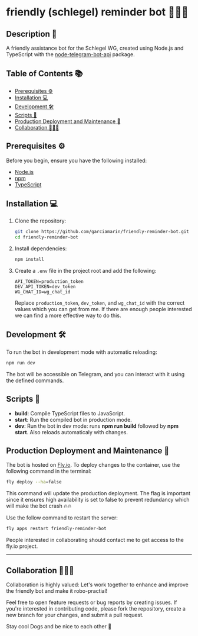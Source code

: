 # friendly (schlegel) reminder bot 🤖🏡🤖

## Description 📝

A friendly assistance bot for the Schlegel WG, created using Node.js and TypeScript with the [node-telegram-bot-api](https://github.com/yagop/node-telegram-bot-api/blob/master/doc/api.md) package.

## Table of Contents 📚

- [Prerequisites ⚙️](#prerequisites-⚙️)
- [Installation 💻](#installation-💻)
- [Development 🛠️](#development-🛠️)
- [Scripts 📜](#scripts-📜)
- [Production Deployment and Maintenance 🚀](#production-deployment-and-maintenance-🚀)
- [Collaboration 💚🧡🩵](#collaboration-💚🧡🩵)

## Prerequisites ⚙️

Before you begin, ensure you have the following installed:

- [Node.js](https://nodejs.org/)
- [npm](https://www.npmjs.com/)
- [TypeScript](https://www.typescriptlang.org/)

## Installation 💻

1. Clone the repository:

   ```bash
   git clone https://github.com/garciamarin/friendly-reminder-bot.git
   cd friendly-reminder-bot
   ```

2. Install dependencies:

   ```bash
   npm install
   ```

3. Create a `.env` file in the project root and add the following:

   ```env
   API_TOKEN=production_token
   DEV_API_TOKEN=dev_token
   WG_CHAT_ID=wg_chat_id
   ```

   Replace `production_token`, `dev_token`, and `wg_chat_id` with the correct values which you can get from me. If there are enough people interested we can find a more effective way to do this.

## Development 🛠️

To run the bot in development mode with automatic reloading:

```bash
npm run dev
```

The bot will be accessible on Telegram, and you can interact with it using the defined commands.

## Scripts 📜

- **build**: Compile TypeScript files to JavaScript.
- **start**: Run the compiled bot in production mode.
- **dev**: Run the bot in dev mode: runs **npm run build** followed by **npm start**. Also reloads automaticaly with changes.

## Production Deployment and Maintenance 🚀

The bot is hosted on [Fly.io](https://fly.io/). To deploy changes to the container, use the following command in the terminal:

```bash
fly deploy --ha=false
```

This command will update the production deployment. The flag is important since it ensures high availability is set to false to prevent redundancy which will make the bot crash 🔥🔥

Use the follow command to restart the server:

```bash
fly apps restart friendly-reminder-bot
```

People interested in collaborating should contact me to get access to the fly.io project.

---

## Collaboration 💚🧡🩵

Collaboration is highly valued: Let's work together to enhance and improve the friendly bot and make it robo-practial!

Feel free to open feature requests or bug reports by creating issues. If you're interested in contributing code, please fork the repository, create a new branch for your changes, and submit a pull request.

Stay cool Dogs and be nice to each other 🐶
